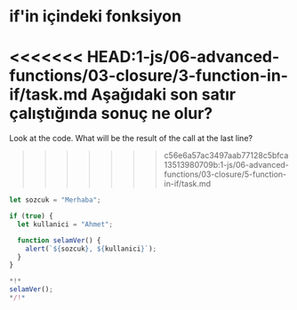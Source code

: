 
# if'in içindeki fonksiyon

<<<<<<< HEAD:1-js/06-advanced-functions/03-closure/3-function-in-if/task.md
Aşağıdaki son satır çalıştığında sonuç ne olur?
=======
Look at the code. What will be the result of the call at the last line?
>>>>>>> c56e6a57ac3497aab77128c5bfca13513980709b:1-js/06-advanced-functions/03-closure/5-function-in-if/task.md

```js run
let sozcuk = "Merhaba";

if (true) {
  let kullanici = "Ahmet";

  function selamVer() {
    alert(`${sozcuk}, ${kullanici}`);
  }
}

*!*
selamVer();
*/!*
```
